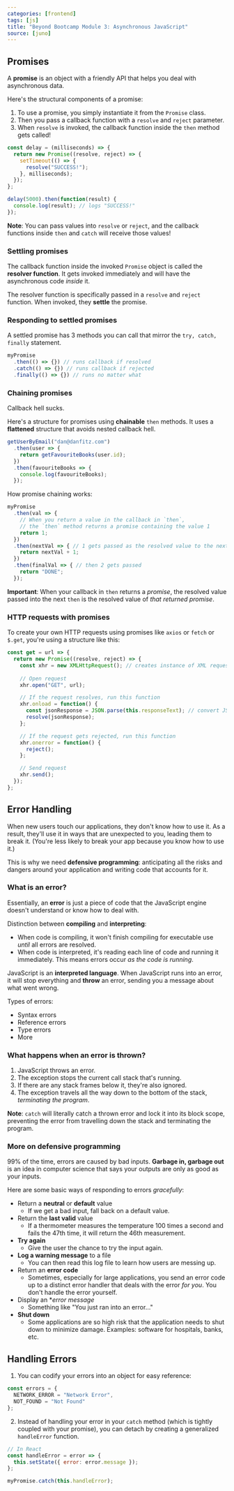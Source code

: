 ```yaml
---
categories: [frontend]
tags: [js]
title: "Beyond Bootcamp Module 3: Asynchronous JavaScript"
source: [juno]
---
```


## Promises

A **promise** is an object with a friendly API that helps you deal with asynchronous data.

Here's the structural components of a promise:

1. To use a promise, you simply instantiate it from the `Promise` class.
2. Then you pass a callback function with a `resolve` and `reject` parameter.
3. When `resolve` is invoked, the callback function inside the `then` method gets called!

```js
const delay = (milliseconds) => {
  return new Promise((resolve, reject) => {
    setTimeout(() => {
      resolve("SUCCESS!");
    }, milliseconds);
  });
};

delay(5000).then(function(result) {
  console.log(result); // logs "SUCCESS!"
});
```

**Note**: You can pass values into `resolve` or `reject`, and the callback functions inside `then` and `catch` will receive those values!

### Settling promises

The callback function inside the invoked `Promise` object is called the **resolver function**. It gets invoked immediately and will have the asynchronous code *inside* it.

The resolver function is specifically passed in a `resolve` and `reject` function. When invoked, they **settle** the promise.

### Responding to settled promises

A settled promise has 3 methods you can call that mirror the `try, catch, finally` statement.

```js
myPromise
  .then(() => {}) // runs callback if resolved
  .catch(() => {}) // runs callback if rejected
  .finally(() => {}) // runs no matter what
```

### Chaining promises

Callback hell sucks.

Here's a structure for promises using **chainable** `then` methods. It uses a **flattened** structure that avoids nested callback hell.

```js
getUserByEmail("dan@danfitz.com")
  .then(user => {
    return getFavouriteBooks(user.id);
  })
  .then(favouriteBooks => {
    console.log(favouriteBooks);
  });
```

How promise chaining works:

```js
myPromise
  .then(val => {
    // When you return a value in the callback in `then`,
    // the `then` method returns a promise containing the value 1
    return 1;
  })
  .then(nextVal => { // 1 gets passed as the resolved value to the next `then`
    return nextVal + 1;
  })
  .then(finalVal => { // then 2 gets passed
    return "DONE";
  });
```

**Important**: When your callback in `then` returns a *promise*, the resolved value passed into the next `then` is the resolved value of *that returned promise*.

### HTTP requests with promises

To create your own HTTP requests using promises like `axios` or `fetch` or `$.get`, you're using a structure like this:

```js
const get = url => {
  return new Promise((resolve, reject) => {
    const xhr = new XMLHttpRequest(); // creates instance of XML request
    
    // Open request
    xhr.open("GET", url);

    // If the request resolves, run this function
    xhr.onload = function() {
      const jsonResponse = JSON.parse(this.responseText); // convert JSON string to object
      resolve(jsonResponse);
    };

    // If the request gets rejected, run this function
    xhr.onerror = function() {
      reject();
    };

    // Send request
    xhr.send();
  });
};
```

## Error Handling

When new users touch our applications, they don't know how to use it. As a result, they'll use it in ways that are unexpected to you, leading them to break it. (You're less likely to break your app because you know how to use it.)

This is why we need **defensive programming**: anticipating all the risks and dangers around your application and writing code that accounts for it.

### What is an error?

Essentially, an **error** is just a piece of code that the JavaScript engine doesn't understand or know how to deal with.

Distinction between **compiling** and **interpreting**:
* When code is compiling, it won't finish compiling for executable use *until* all errors are resolved.
* When code is interpreted, it's reading each line of code and running it immediately. This means errors occur *as the code is running*.

JavaScript is an **interpreted language**. When JavaScript runs into an error, it will stop everything and **throw** an error, sending you a message about what went wrong.

Types of errors:
* Syntax errors
* Reference errors
* Type errors
* More

### What happens when an error is thrown?

1. JavaScript throws an error.
2. The exception stops the current call stack that's running.
3. If there are any stack frames below it, they're also ignored.
4. The exception travels all the way down to the bottom of the stack, *terminating the program*.

**Note**: `catch` will literally catch a thrown error and lock it into its block scope, preventing the error from travelling down the stack and terminating the program.

### More on defensive programming

99% of the time, errors are caused by bad inputs. **Garbage in, garbage out** is an idea in computer science that says your outputs are only as good as your inputs.

Here are some basic ways of responding to errors *gracefully*:

* Return a **neutral** or **default** value
  * If we get a bad input, fall back on a default value.
* Return the **last valid** value
  * If a thermometer measures the temperature 100 times a second and fails the 47th time, it will return the 46th measurement.
* **Try again**
  * Give the user the chance to try the input again.
* **Log a warning message** to a file
  * You can then read this log file to learn how users are messing up.
* Return an **error code**
  * Sometimes, especially for large applications, you send an error code up to a distinct error handler that deals with the error *for you*. You don't handle the error yourself.
* Display an **error message*
  * Something like "You just ran into an error..."
* **Shut down**
  * Some applications are so high risk that the application needs to shut down to minimize damage. Examples: software for hospitals, banks, etc.

## Handling Errors

1. You can codify your errors into an object for easy reference:

```js
const errors = {
  NETWORK_ERROR = "Network Error",
  NOT_FOUND = "Not Found"
};
```

2. Instead of handling your error in your `catch` method (which is tightly coupled with your promise), you can detach by creating a generalized `handleError` function.

```js
// In React
const handleError = error => {
  this.setState({ error: error.message });
};

myPromise.catch(this.handleError);
```

